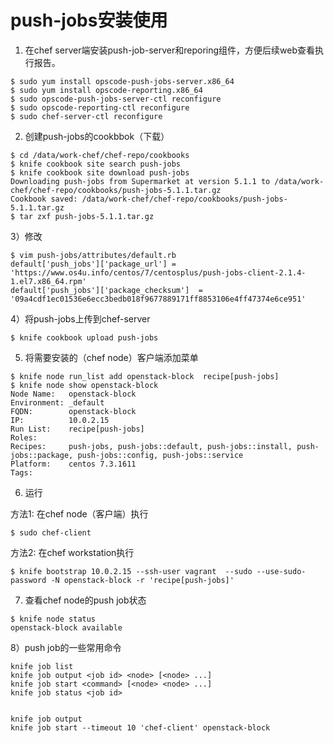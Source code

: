 <!--
author: os4uinfo
head: https://os4u.info/blog/img/sun.png
date: 2017-06-13
title: Chef使用之push-jobs安装使用
tags: Chef
images: https://os4u.info/blog/img/sun.png
category: Chef
status: publish
summary: Chef 是一款自动化服务器配置管理工具,理论上可以对服务器做任何配置,包括系统管理、安装软件等,近来已被越来越多地应用到云环境的自动化部署上。运维必备自动化神器之一，所以还是要学习下。
-->

# push-jobs安装使用

1) 在chef server端安装push-job-server和reporing组件，方便后续web查看执行报告。

```
$ sudo yum install opscode-push-jobs-server.x86_64
$ sudo yum install opscode-reporting.x86_64
$ sudo opscode-push-jobs-server-ctl reconfigure
$ sudo opscode-reporting-ctl reconfigure
$ sudo chef-server-ctl reconfigure  
```

2) 创建push-jobs的cookbbok（下载）

```
$ cd /data/work-chef/chef-repo/cookbooks
$ knife cookbook site search push-jobs
$ knife cookbook site download push-jobs
Downloading push-jobs from Supermarket at version 5.1.1 to /data/work-chef/chef-repo/cookbooks/push-jobs-5.1.1.tar.gz
Cookbook saved: /data/work-chef/chef-repo/cookbooks/push-jobs-5.1.1.tar.gz
$ tar zxf push-jobs-5.1.1.tar.gz
```

3）修改

```
$ vim push-jobs/attributes/default.rb
default['push_jobs']['package_url'] = 'https://www.os4u.info/centos/7/centosplus/push-jobs-client-2.1.4-1.el7.x86_64.rpm'
default['push_jobs']['package_checksum']  = '09a4cdf1ec01536e6ecc3bedb018f9677889171ff8853106e4ff47374e6ce951'

```

4）将push-jobs上传到chef-server

```
$ knife cookbook upload push-jobs 
```

5) 将需要安装的（chef node）客户端添加菜单

```
$ knife node run_list add openstack-block  recipe[push-jobs]
$ knife node show openstack-block
Node Name:   openstack-block
Environment: _default
FQDN:        openstack-block
IP:          10.0.2.15
Run List:    recipe[push-jobs]
Roles:
Recipes:     push-jobs, push-jobs::default, push-jobs::install, push-jobs::package, push-jobs::config, push-jobs::service
Platform:    centos 7.3.1611
Tags:
```

6) 运行

方法1: 在chef node（客户端）执行

```
$ sudo chef-client
```

方法2: 在chef workstation执行

```
$ knife bootstrap 10.0.2.15 --ssh-user vagrant  --sudo --use-sudo-password -N openstack-block -r 'recipe[push-jobs]'

```

7) 查看chef node的push job状态

```
$ knife node status
openstack-block	available
```

8）push job的一些常用命令

```
knife job list 
knife job output <job id> <node> [<node> ...]
knife job start <command> [<node> <node> ...]
knife job status <job id>


knife job output
knife job start --timeout 10 'chef-client' openstack-block
```